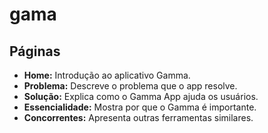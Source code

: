 # gama
##  Páginas
- **Home:** Introdução ao aplicativo Gamma.  
- **Problema:** Descreve o problema que o app resolve.  
- **Solução:** Explica como o Gamma App ajuda os usuários.  
- **Essencialidade:** Mostra por que o Gamma é importante.  
- **Concorrentes:** Apresenta outras ferramentas similares.  

